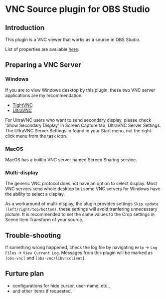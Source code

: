 # VNC Source plugin for OBS Studio

## Introduction

This plugin is a VNC viewer that works as a source in OBS Studio.

List of properties are available [here](doc/properties.md).

## Preparing a VNC Server
### Windows
If you are to view Windows desktop by this plugin, these two VNC server applications are my recommendation.
- [TightVNC](https://www.tightvnc.com/download.php)
- [UltraVNC](https://www.uvnc.com/downloads/ultravnc.html)

For UltraVNC users who want to send secondary display,
please check 'Show Secondary Display' in Screen Capture tab, UltraVNC Server Settings.
The UltraVNC Server Settings in found in your Start menu, not the right-click menu from the task icon.

### MacOS
MacOS has a builtin VNC server named Screen Sharing service.

### Multi-display
The generic VNC protocol does not have an option to select display.
Most VNC servers send whole desktop but some VNC servers for Windows have the ability to select a display.

As a workaround of multi-display, the plugin provides settings `Skip update (left/right/top/bottom)`.
these settings will avoid tranfering unnecessary picture.
It is recommended to set the same values to the Crop settings in Scene Item Transform of your source.

## Trouble-shooting

If something wrong happened, check the log file by navigating `Help` -> `Log Files` -> `View Current Log`.
Messages from this plugin will be marked as `[obs-vnc]` and `[obs-vnc/libvncclient]`.

## Furture plan

* configurations for hide cursor, user-name, etc.,
* and other items if requested.
